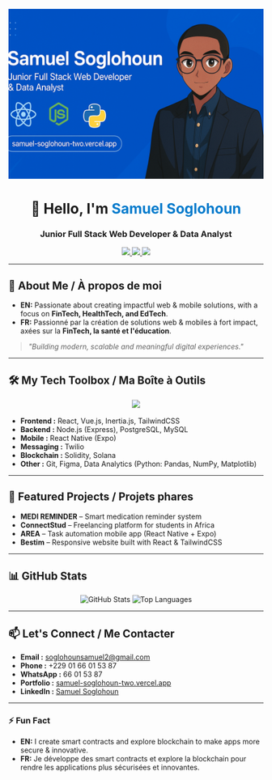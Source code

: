<p align="center">
  <img src="https://raw.githubusercontent.com/SamuelSgn25/SamuelSgn25/main/Samuel-Banner.png" alt="Samuel Soglohoun Banner" />
</p>

<!-- HEADER -->
<h1 align="center">👋 Hello, I'm <span style="color:#007ACC;">Samuel Soglohoun</span></h1>
<h3 align="center">Junior Full Stack Web Developer & Data Analyst</h3>

<p align="center">
  <a href="https://samuel-soglohoun-two.vercel.app" target="_blank">
    <img src="https://img.shields.io/badge/Portfolio-%23007ACC.svg?&style=for-the-badge&logo=vercel&logoColor=white" />
  </a>
  <a href="https://www.linkedin.com/public-profile/settings?lipi=urn%3Ali%3Apage%3Ad_flagship3_profile_self_edit_contact-info%3B24SsR8m0SxmyFTtbMB86mQ%3D" target="_blank">
    <img src="https://img.shields.io/badge/LinkedIn-%230077B5.svg?&style=for-the-badge&logo=linkedin&logoColor=white" />
  </a>
  <a href="mailto:soglohounsamuel2@gmail.com">
    <img src="https://img.shields.io/badge/Email-D14836?style=for-the-badge&logo=gmail&logoColor=white" />
  </a>
</p>

---

## 🌟 About Me / À propos de moi

- **EN:** Passionate about creating impactful web & mobile solutions, with a focus on **FinTech, HealthTech, and EdTech**.  
- **FR:** Passionné par la création de solutions web & mobiles à fort impact, axées sur la **FinTech, la santé et l'éducation**.  

> *"Building modern, scalable and meaningful digital experiences."*

---

## 🛠 My Tech Toolbox / Ma Boîte à Outils

<p align="center">
  <img src="https://skillicons.dev/icons?i=react,vue,tailwind,js,ts,nodejs,express,postgres,mysql,python,c,cpp,solidity,solana,git,figma" />
</p>

- **Frontend :** React, Vue.js, Inertia.js, TailwindCSS  
- **Backend :** Node.js (Express), PostgreSQL, MySQL  
- **Mobile :** React Native (Expo)  
- **Messaging :** Twilio  
- **Blockchain :** Solidity, Solana  
- **Other :** Git, Figma, Data Analytics (Python: Pandas, NumPy, Matplotlib)

---

## 🚀 Featured Projects / Projets phares

- **MEDI REMINDER** – Smart medication reminder system  
- **ConnectStud** – Freelancing platform for students in Africa  
- **AREA** – Task automation mobile app (React Native + Expo)  
- **Bestim** – Responsive website built with React & TailwindCSS  

---

## 📊 GitHub Stats

<p align="center">
  <img src="https://github-readme-stats.vercel.app/api?username=SamuelSgn25&show_icons=true&theme=tokyonight" alt="GitHub Stats" />
  <img src="https://github-readme-stats.vercel.app/api/top-langs/?username=SamuelSgn25&layout=compact&theme=tokyonight" alt="Top Languages" />
</p>

---

## 📫 Let's Connect / Me Contacter

- **Email :** soglohounsamuel2@gmail.com  
- **Phone :** +229 01 66 01 53 87  
- **WhatsApp :** 66 01 53 87  
- **Portfolio :** [samuel-soglohoun-two.vercel.app](https://samuel-soglohoun-two.vercel.app)  
- **LinkedIn :** [Samuel Soglohoun](https://www.linkedin.com/public-profile/settings?lipi=urn%3Ali%3Apage%3Ad_flagship3_profile_self_edit_contact-info%3B24SsR8m0SxmyFTtbMB86mQ%3D)  

---

### ⚡ Fun Fact

- **EN:** I create smart contracts and explore blockchain to make apps more secure & innovative.  
- **FR:** Je développe des smart contracts et explore la blockchain pour rendre les applications plus sécurisées et innovantes.
